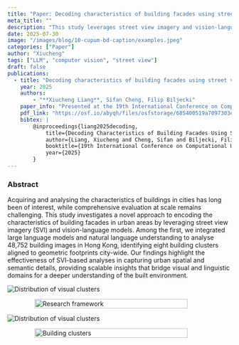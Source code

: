 ```yaml
---
title: "Paper: Decoding characteristics of building facades using street view imagery and vision-language model"
meta_title: ""
description: "This study leverages street view imagery and vision-language models to analyze 48,752 building images in Hong Kong, identifying eight building clusters. It demonstrates the potential of scalable SVI-based analyses to capture urban spatial and semantic details, enhancing the understanding of the built environment."
date: 2025-07-30
image: "/images/blog/10-cupum-bd-caption/examples.jpeg"
categories: ["Paper"]
author: "Xiucheng"
tags: ["LLM", "computer vision", "street view"]
draft: false
publications:
  - title: "Decoding characteristics of building facades using street view imagery and vision-language model"
    year: 2025
    authors:
        - "**Xiucheng Liang**, Sifan Cheng, Filip Biljecki"
    paper_info: "Presented at the 19th International Conference on Computational Urban Planning and Urban Management, 2025"
    pdf_link: "https://osf.io/abyqh/files/osfstorage/685400519a7097303ec89a95"
    bibtex: |
        @inproceedings{liang2025decoding,
            title={Decoding Characteristics of Building Facades Using Street View Imagery and Vision-Language Model},
            author={Liang, Xiucheng and Cheng, Sifan and Biljecki, Filip},
            booktitle={19th International Conference on Computational Urban Planning and Urban Management},
            year={2025}
        }
---
```


### Abstract
<div class="text-xl leading-relaxed text-gray-800 dark:text-gray-200">
Acquiring and analysing the characteristics of buildings in cities has long been of interest, while comprehensive evaluation at scale remains challenging.
This study investigates a novel approach to encoding the characteristics of building facades in urban areas by leveraging street view imagery (SVI) and vision-language models.
Among the first, we integrated large language models and natural language understanding to analyse 48,752 building images in Hong Kong, identifying eight building clusters aligned to geometric footprints city-wide.
Our findings highlight the effectiveness of SVI-based analyses in capturing urban spatial and semantic details, providing scalable insights that bridge visual and linguistic domains for a deeper understanding of the built environment.
</div>


![Distribution of visual clusters](/images/blog/10-cupum-bd-caption/framework.jpg)
<figure style="display:flex;flex-direction:column;align-items:center;">
    <img src="/images/blog/10-cupum-bd-caption/framework.jpg" alt="Research framework" style="width:90%;height:auto;">
</figure>

![Distribution of visual clusters](/images/blog/10-cupum-bd-caption/examples_all.jpeg)
<figure style="display:flex;flex-direction:column;align-items:center;">
    <img src="/images/blog/10-cupum-bd-caption/examples_all.jpeg" alt="Building clusters" style="width:90%;height:auto;">
</figure>
